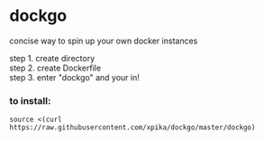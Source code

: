 # dockgo

concise way to spin up your own docker instances

 step 1. create directory                                                                                                                          
 step 2. create Dockerfile                                                                                                                                                                  
 step 3. enter "dockgo" and your in!        

### to install:

```
source <(curl https://raw.githubusercontent.com/xpika/dockgo/master/dockgo) 
```
